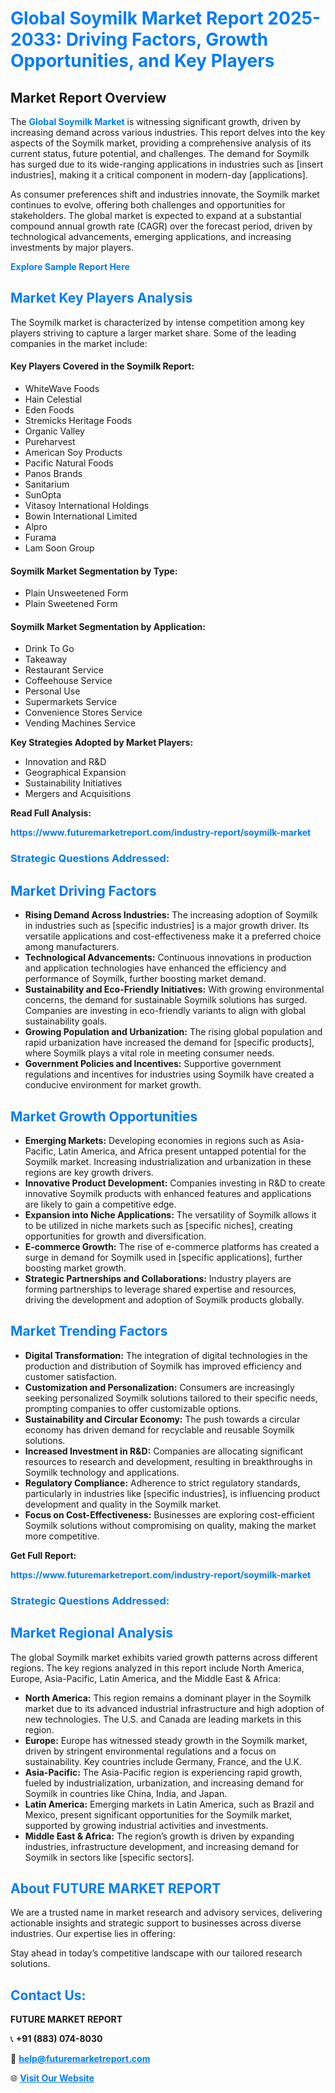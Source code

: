 <h1 style="color: #007BFF;">Global Soymilk Market Report 2025-2033: Driving Factors, Growth Opportunities, and Key Players</h1>

<section id="overview">
<h2>Market Report Overview</h2>
<p>The <a href="https://www.futuremarketreport.com/industry-report/soymilk-market" style="color: #007BFF; text-decoration: none;"><strong>Global Soymilk Market</strong></a> is witnessing significant growth, driven by increasing demand across various industries. This report delves into the key aspects of the Soymilk market, providing a comprehensive analysis of its current status, future potential, and challenges. The demand for Soymilk has surged due to its wide-ranging applications in industries such as [insert industries], making it a critical component in modern-day [applications].</p>
<p>As consumer preferences shift and industries innovate, the Soymilk market continues to evolve, offering both challenges and opportunities for stakeholders. The global market is expected to expand at a substantial compound annual growth rate (CAGR) over the forecast period, driven by technological advancements, emerging applications, and increasing investments by major players.</p>
</section>

<section id="overview">
<p><a href="https://www.futuremarketreport.com/request-sample/reportId=102304" style="color: #007BFF; text-decoration: none;"><strong>Explore Sample Report Here</strong></a></p>
</section>

<section id="key-players">
<h2 style="color: #007BFF;">Market Key Players Analysis</h2>
<p>The Soymilk market is characterized by intense competition among key players striving to capture a larger market share. Some of the leading companies in the market include:</p>
<h4>Key Players Covered in the Soymilk Report:</h4>
<ul><li>WhiteWave Foods</li><li>Hain Celestial</li><li>Eden Foods</li><li>Stremicks Heritage Foods</li><li>Organic Valley</li><li>Pureharvest</li><li>American Soy Products</li><li>Pacific Natural Foods</li><li>Panos Brands</li><li>Sanitarium</li><li>SunOpta</li><li>Vitasoy International Holdings</li><li>Bowin International Limited</li><li>Alpro</li><li>Furama</li><li>Lam Soon Group</li></ul>
<h4>Soymilk Market Segmentation by Type:</h4>
<ul><li>Plain Unsweetened Form</li><li>Plain Sweetened Form</li></ul>

<h4>Soymilk Market Segmentation by Application:</h4>
<ul><li>Drink To Go</li><li>Takeaway</li><li>Restaurant Service</li><li>Coffeehouse Service</li><li>Personal Use</li><li>Supermarkets Service</li><li>Convenience Stores Service</li><li>Vending Machines Service</li></ul>
<p><strong>Key Strategies Adopted by Market Players:</strong></p>
<ul>
<li>Innovation and R&D</li>
<li>Geographical Expansion</li>
<li>Sustainability Initiatives</li>
<li>Mergers and Acquisitions</li>
</ul>
</section>

<section>
<p><strong>Read Full Analysis: </strong></p><a href="https://www.futuremarketreport.com/industry-report/soymilk-market" style="color: #007BFF; text-decoration: none;"><strong>https://www.futuremarketreport.com/industry-report/soymilk-market</strong></a>
<h3 style="color: #007BFF;">Strategic Questions Addressed:</h3>
</section>

<section id="driving-factors">
<h2 style="color: #007BFF;">Market Driving Factors</h2>
<ul>
<li><strong>Rising Demand Across Industries:</strong> The increasing adoption of Soymilk in industries such as [specific industries] is a major growth driver. Its versatile applications and cost-effectiveness make it a preferred choice among manufacturers.</li>
<li><strong>Technological Advancements:</strong> Continuous innovations in production and application technologies have enhanced the efficiency and performance of Soymilk, further boosting market demand.</li>
<li><strong>Sustainability and Eco-Friendly Initiatives:</strong> With growing environmental concerns, the demand for sustainable Soymilk solutions has surged. Companies are investing in eco-friendly variants to align with global sustainability goals.</li>
<li><strong>Growing Population and Urbanization:</strong> The rising global population and rapid urbanization have increased the demand for [specific products], where Soymilk plays a vital role in meeting consumer needs.</li>
<li><strong>Government Policies and Incentives:</strong> Supportive government regulations and incentives for industries using Soymilk have created a conducive environment for market growth.</li>
</ul>
</section>

<section id="growth-opportunities">
<h2 style="color: #007BFF;">Market Growth Opportunities</h2>
<ul>
<li><strong>Emerging Markets:</strong> Developing economies in regions such as Asia-Pacific, Latin America, and Africa present untapped potential for the Soymilk market. Increasing industrialization and urbanization in these regions are key growth drivers.</li>
<li><strong>Innovative Product Development:</strong> Companies investing in R&D to create innovative Soymilk products with enhanced features and applications are likely to gain a competitive edge.</li>
<li><strong>Expansion into Niche Applications:</strong> The versatility of Soymilk allows it to be utilized in niche markets such as [specific niches], creating opportunities for growth and diversification.</li>
<li><strong>E-commerce Growth:</strong> The rise of e-commerce platforms has created a surge in demand for Soymilk used in [specific applications], further boosting market growth.</li>
<li><strong>Strategic Partnerships and Collaborations:</strong> Industry players are forming partnerships to leverage shared expertise and resources, driving the development and adoption of Soymilk products globally.</li>
</ul>
</section>

<section id="trending-factors">
<h2 style="color: #007BFF;">Market Trending Factors</h2>
<ul>
<li><strong>Digital Transformation:</strong> The integration of digital technologies in the production and distribution of Soymilk has improved efficiency and customer satisfaction.</li>
<li><strong>Customization and Personalization:</strong> Consumers are increasingly seeking personalized Soymilk solutions tailored to their specific needs, prompting companies to offer customizable options.</li>
<li><strong>Sustainability and Circular Economy:</strong> The push towards a circular economy has driven demand for recyclable and reusable Soymilk solutions.</li>
<li><strong>Increased Investment in R&D:</strong> Companies are allocating significant resources to research and development, resulting in breakthroughs in Soymilk technology and applications.</li>
<li><strong>Regulatory Compliance:</strong> Adherence to strict regulatory standards, particularly in industries like [specific industries], is influencing product development and quality in the Soymilk market.</li>
<li><strong>Focus on Cost-Effectiveness:</strong> Businesses are exploring cost-efficient Soymilk solutions without compromising on quality, making the market more competitive.</li>
</ul>
</section>

<section>
<p><strong>Get Full Report: </strong></p><a href="https://www.futuremarketreport.com/industry-report/soymilk-market" style="color: #007BFF; text-decoration: none;"><strong>https://www.futuremarketreport.com/industry-report/soymilk-market</strong></a>
<h3 style="color: #007BFF;">Strategic Questions Addressed:</h3>
</section>


<section id="regional-analysis">
<h2 style="color: #007BFF;">Market Regional Analysis</h2>
<p>The global Soymilk market exhibits varied growth patterns across different regions. The key regions analyzed in this report include North America, Europe, Asia-Pacific, Latin America, and the Middle East & Africa:</p>
<ul>
<li><strong>North America:</strong> This region remains a dominant player in the Soymilk market due to its advanced industrial infrastructure and high adoption of new technologies. The U.S. and Canada are leading markets in this region.</li>
<li><strong>Europe:</strong> Europe has witnessed steady growth in the Soymilk market, driven by stringent environmental regulations and a focus on sustainability. Key countries include Germany, France, and the U.K.</li>
<li><strong>Asia-Pacific:</strong> The Asia-Pacific region is experiencing rapid growth, fueled by industrialization, urbanization, and increasing demand for Soymilk in countries like China, India, and Japan.</li>
<li><strong>Latin America:</strong> Emerging markets in Latin America, such as Brazil and Mexico, present significant opportunities for the Soymilk market, supported by growing industrial activities and investments.</li>
<li><strong>Middle East & Africa:</strong> The region’s growth is driven by expanding industries, infrastructure development, and increasing demand for Soymilk in sectors like [specific sectors].</li>
</ul>
</section>

<footer>
<h2 style="color: #007BFF;">About FUTURE MARKET REPORT</h2>
<p>We are a trusted name in market research and advisory services, delivering actionable insights and strategic support to businesses across diverse industries. Our expertise lies in offering:</p>

<p>Stay ahead in today’s competitive landscape with our tailored research solutions.</p>

<h2 style="color: #007BFF;">Contact Us:</h2>
<p><strong>FUTURE MARKET REPORT</strong></p>
<p>📞 <strong>+91 (883) 074-8030</strong></p>
<p>📧 <strong><a href="mailto:help@futuremarketreport.com" style="color: #007BFF;">help@futuremarketreport.com</a></strong></p>
<p>🌐 <strong><a href="https://www.futuremarketreport.com/" style="color: #007BFF;">Visit Our Website</a></strong></p>
</footer>